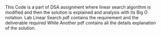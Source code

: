 This Code is a part of DSA assignment where linear search algorithm is modified and then the solution is explained and analysis with its Big O notation. 
Lab Linear Search pdf contains the requirement and the deliverable required 
While Another pdf contains all the details explanation of the solution. 
